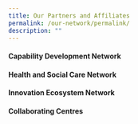 ```yaml
---
title: Our Partners and Affiliates
permalink: /our-network/permalink/
description: ""
---
```

#### Capability Development Network 

#### Health and Social Care Network

#### Innovation Ecosystem Network

#### Collaborating Centres